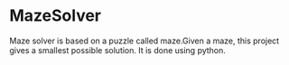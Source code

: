 # MazeSolver
Maze solver is based on a puzzle called maze.Given a maze, this project gives a smallest possible solution. It is done using python.
